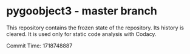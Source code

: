 # pygoobject3 - master branch

This repository contains the frozen state of the repository.
Its history is cleared. It is used only for static code
analysis with Codacy.

Commit Time: 1718748887